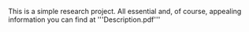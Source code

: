 This is a simple research project. All essential and, of course, appealing information you can find at '''Description.pdf'''

